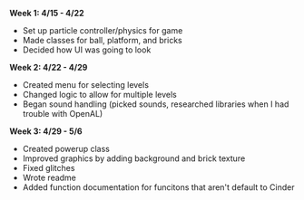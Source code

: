 **Week 1: 4/15 - 4/22**
- Set up particle controller/physics for game
- Made classes for ball, platform, and bricks
- Decided how UI was going to look

**Week 2: 4/22 - 4/29**
- Created menu for selecting levels
- Changed logic to allow for multiple levels
- Began sound handling (picked sounds, researched libraries when I had trouble with OpenAL)

**Week 3: 4/29 - 5/6**
- Created powerup class
- Improved graphics by adding background and brick texture
- Fixed glitches
- Wrote readme
- Added function documentation for funcitons that aren't default to Cinder
